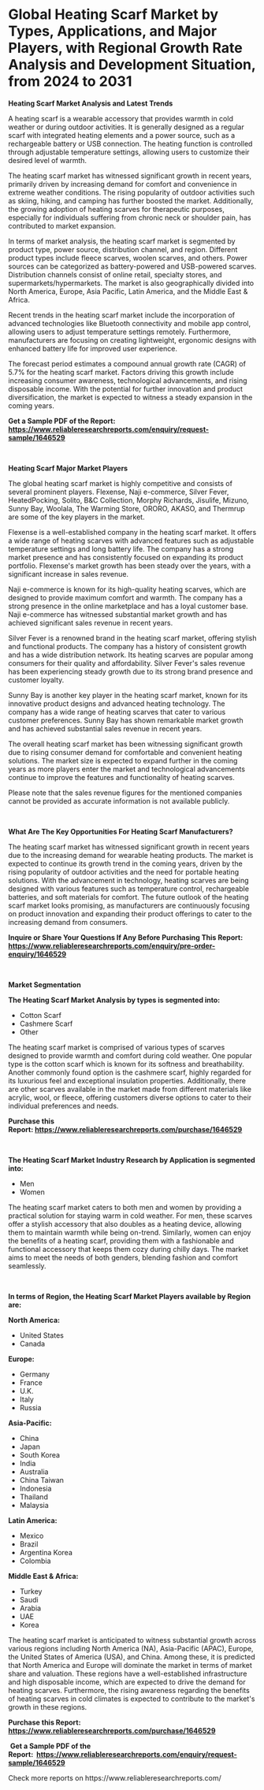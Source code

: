 <p><h1>Global Heating Scarf Market by Types, Applications, and Major Players, with Regional Growth Rate Analysis and Development Situation, from 2024 to 2031</h1></p><p><strong>Heating Scarf Market Analysis and Latest Trends</strong></p>
<p><p>A heating scarf is a wearable accessory that provides warmth in cold weather or during outdoor activities. It is generally designed as a regular scarf with integrated heating elements and a power source, such as a rechargeable battery or USB connection. The heating function is controlled through adjustable temperature settings, allowing users to customize their desired level of warmth.</p><p>The heating scarf market has witnessed significant growth in recent years, primarily driven by increasing demand for comfort and convenience in extreme weather conditions. The rising popularity of outdoor activities such as skiing, hiking, and camping has further boosted the market. Additionally, the growing adoption of heating scarves for therapeutic purposes, especially for individuals suffering from chronic neck or shoulder pain, has contributed to market expansion.</p><p>In terms of market analysis, the heating scarf market is segmented by product type, power source, distribution channel, and region. Different product types include fleece scarves, woolen scarves, and others. Power sources can be categorized as battery-powered and USB-powered scarves. Distribution channels consist of online retail, specialty stores, and supermarkets/hypermarkets. The market is also geographically divided into North America, Europe, Asia Pacific, Latin America, and the Middle East & Africa.</p><p>Recent trends in the heating scarf market include the incorporation of advanced technologies like Bluetooth connectivity and mobile app control, allowing users to adjust temperature settings remotely. Furthermore, manufacturers are focusing on creating lightweight, ergonomic designs with enhanced battery life for improved user experience.</p><p>The forecast period estimates a compound annual growth rate (CAGR) of 5.7% for the heating scarf market. Factors driving this growth include increasing consumer awareness, technological advancements, and rising disposable income. With the potential for further innovation and product diversification, the market is expected to witness a steady expansion in the coming years.</p></p>
<p><strong>Get a Sample PDF of the Report:&nbsp; <a href="https://www.reliableresearchreports.com/enquiry/request-sample/1646529">https://www.reliableresearchreports.com/enquiry/request-sample/1646529</a></strong></p>
<p>&nbsp;</p>
<p><strong>Heating Scarf Major Market Players</strong></p>
<p><p>The global heating scarf market is highly competitive and consists of several prominent players. Flexense, Naji e-commerce, Silver Fever, HeatedPocking, Solito, B&C Collection, Morphy Richards, Jisulife, Mizuno, Sunny Bay, Woolala, The Warming Store, ORORO, AKASO, and Thermrup are some of the key players in the market.</p><p>Flexense is a well-established company in the heating scarf market. It offers a wide range of heating scarves with advanced features such as adjustable temperature settings and long battery life. The company has a strong market presence and has consistently focused on expanding its product portfolio. Flexense's market growth has been steady over the years, with a significant increase in sales revenue.</p><p>Naji e-commerce is known for its high-quality heating scarves, which are designed to provide maximum comfort and warmth. The company has a strong presence in the online marketplace and has a loyal customer base. Naji e-commerce has witnessed substantial market growth and has achieved significant sales revenue in recent years.</p><p>Silver Fever is a renowned brand in the heating scarf market, offering stylish and functional products. The company has a history of consistent growth and has a wide distribution network. Its heating scarves are popular among consumers for their quality and affordability. Silver Fever's sales revenue has been experiencing steady growth due to its strong brand presence and customer loyalty.</p><p>Sunny Bay is another key player in the heating scarf market, known for its innovative product designs and advanced heating technology. The company has a wide range of heating scarves that cater to various customer preferences. Sunny Bay has shown remarkable market growth and has achieved substantial sales revenue in recent years.</p><p>The overall heating scarf market has been witnessing significant growth due to rising consumer demand for comfortable and convenient heating solutions. The market size is expected to expand further in the coming years as more players enter the market and technological advancements continue to improve the features and functionality of heating scarves.</p><p>Please note that the sales revenue figures for the mentioned companies cannot be provided as accurate information is not available publicly.</p></p>
<p>&nbsp;</p>
<p><strong>What Are The Key Opportunities For Heating Scarf Manufacturers?</strong></p>
<p><p>The heating scarf market has witnessed significant growth in recent years due to the increasing demand for wearable heating products. The market is expected to continue its growth trend in the coming years, driven by the rising popularity of outdoor activities and the need for portable heating solutions. With the advancement in technology, heating scarves are being designed with various features such as temperature control, rechargeable batteries, and soft materials for comfort. The future outlook of the heating scarf market looks promising, as manufacturers are continuously focusing on product innovation and expanding their product offerings to cater to the increasing demand from consumers.</p></p>
<p><strong>Inquire or Share Your Questions If Any Before Purchasing This Report: <a href="https://www.reliableresearchreports.com/enquiry/pre-order-enquiry/1646529">https://www.reliableresearchreports.com/enquiry/pre-order-enquiry/1646529</a></strong></p>
<p>&nbsp;</p>
<p><strong>Market Segmentation</strong></p>
<p><strong>The Heating Scarf Market Analysis by types is segmented into:</strong></p>
<p><ul><li>Cotton Scarf</li><li>Cashmere Scarf</li><li>Other</li></ul></p>
<p><p>The heating scarf market is comprised of various types of scarves designed to provide warmth and comfort during cold weather. One popular type is the cotton scarf which is known for its softness and breathability. Another commonly found option is the cashmere scarf, highly regarded for its luxurious feel and exceptional insulation properties. Additionally, there are other scarves available in the market made from different materials like acrylic, wool, or fleece, offering customers diverse options to cater to their individual preferences and needs.</p></p>
<p><strong>Purchase this Report:&nbsp;<a href="https://www.reliableresearchreports.com/purchase/1646529">https://www.reliableresearchreports.com/purchase/1646529</a></strong></p>
<p>&nbsp;</p>
<p><strong>The Heating Scarf Market Industry Research by Application is segmented into:</strong></p>
<p><ul><li>Men</li><li>Women</li></ul></p>
<p><p>The heating scarf market caters to both men and women by providing a practical solution for staying warm in cold weather. For men, these scarves offer a stylish accessory that also doubles as a heating device, allowing them to maintain warmth while being on-trend. Similarly, women can enjoy the benefits of a heating scarf, providing them with a fashionable and functional accessory that keeps them cozy during chilly days. The market aims to meet the needs of both genders, blending fashion and comfort seamlessly.</p></p>
<p>&nbsp;</p>
<p><strong>In terms of Region, the Heating Scarf Market Players available by Region are:</strong></p>
<p>
    <p> <strong> North America: </strong>
        <ul>
            <li>United States</li>
            <li>Canada</li>
        </ul>
        </p> 
    <p> <strong> Europe: </strong>
        <ul>
            <li>Germany</li>
            <li>France</li>
            <li>U.K.</li>
            <li>Italy</li>
            <li>Russia</li>
        </ul>
        </p> 
    <p> <strong> Asia-Pacific: </strong>
        <ul>
            <li>China</li>
            <li>Japan</li>
            <li>South Korea</li>
            <li>India</li>
            <li>Australia</li>
            <li>China Taiwan</li>
            <li>Indonesia</li>
            <li>Thailand</li>
            <li>Malaysia</li>
        </ul>
        </p> 
    <p> <strong> Latin America: </strong>
        <ul>
            <li>Mexico</li>
            <li>Brazil</li>
            <li>Argentina Korea</li>
            <li>Colombia</li>
        </ul>
        </p> 
    <p> <strong> Middle East & Africa: </strong>
        <ul>
            <li>Turkey</li>
            <li>Saudi</li>
            <li>Arabia</li>
            <li>UAE</li>
            <li>Korea</li>
        </ul>
    </p>
    </p>
<p><p>The heating scarf market is anticipated to witness substantial growth across various regions including North America (NA), Asia-Pacific (APAC), Europe, the United States of America (USA), and China. Among these, it is predicted that North America and Europe will dominate the market in terms of market share and valuation. These regions have a well-established infrastructure and high disposable income, which are expected to drive the demand for heating scarves. Furthermore, the rising awareness regarding the benefits of heating scarves in cold climates is expected to contribute to the market's growth in these regions.</p></p>
<p><strong>Purchase this Report: <a href="https://www.reliableresearchreports.com/purchase/1646529">https://www.reliableresearchreports.com/purchase/1646529</a></strong></p>
<p>&nbsp;<strong>Get a Sample PDF of the Report:&nbsp;&nbsp;<a href="https://www.reliableresearchreports.com/enquiry/request-sample/1646529">https://www.reliableresearchreports.com/enquiry/request-sample/1646529</a></strong></p>
<p><strong></strong></p>
<p>Check more reports on https://www.reliableresearchreports.com/</p>